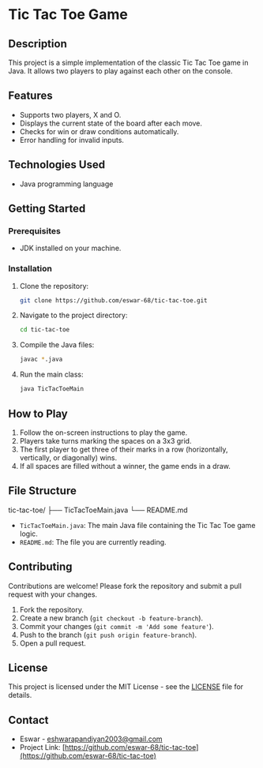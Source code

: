 # Tic Tac Toe Game

## Description
This project is a simple implementation of the classic Tic Tac Toe game in Java. It allows two players to play against each other on the console.

## Features
- Supports two players, X and O.
- Displays the current state of the board after each move.
- Checks for win or draw conditions automatically.
- Error handling for invalid inputs.

## Technologies Used
- Java programming language

## Getting Started

### Prerequisites
- JDK installed on your machine.

### Installation

1. Clone the repository:
    ```bash
    git clone https://github.com/eswar-68/tic-tac-toe.git
    ```
2. Navigate to the project directory:
    ```bash
    cd tic-tac-toe
    ```
3. Compile the Java files:
    ```bash
    javac *.java
    ```
4. Run the main class:
    ```bash
    java TicTacToeMain
    ```

## How to Play
1. Follow the on-screen instructions to play the game.
2. Players take turns marking the spaces on a 3x3 grid.
3. The first player to get three of their marks in a row (horizontally, vertically, or diagonally) wins.
4. If all spaces are filled without a winner, the game ends in a draw.


## File Structure
tic-tac-toe/
├── TicTacToeMain.java
└── README.md

- `TicTacToeMain.java`: The main Java file containing the Tic Tac Toe game logic.
- `README.md`: The file you are currently reading.

## Contributing

Contributions are welcome! Please fork the repository and submit a pull request with your changes.

1. Fork the repository.
2. Create a new branch (`git checkout -b feature-branch`).
3. Commit your changes (`git commit -m 'Add some feature'`).
4. Push to the branch (`git push origin feature-branch`).
5. Open a pull request.

## License

This project is licensed under the MIT License - see the [LICENSE](LICENSE) file for details.

## Contact

- Eswar - [eshwarapandiyan2003@gmail.com](mailto:eshwarapandiyan2003@gmail.com)
- Project Link: [https://github.com/eswar-68/tic-tac-toe](https://github.com/eswar-68/tic-tac-toe)

